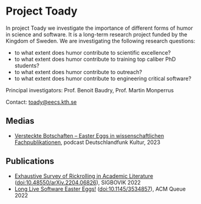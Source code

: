 # Project Toady

In project Toady we investigate the importance of different forms of humor in science and software. It is a long-term research project funded by the Kingdom of Sweden. We are investigating the following research questions:

- to what extent does humor contribute to scientific excellence?
- to what extent does humor contribute to training top caliber PhD students?
- to what extent does humor contribute to outreach?
- to what extent does humor contribute to engineering critical software?

Principal investigators: Prof. Benoit Baudry, Prof. Martin Monperrus

Contact: [toady@eecs.kth.se](mailto:toady@eecs.kth.se)

## Medias 

- [Versteckte Botschaften – Easter Eggs in wissenschaftlichen Fachpublikationen](https://www.deutschlandfunkkultur.de/versteckte-botschaften-easter-eggs-in-wissenschaftlichen-fachpublikationen-dlf-kultur-16a63755-100.html), podcast Deutschlandfunk Kultur, 2023


## Publications

- [Exhaustive Survey of Rickrolling in Academic Literature](http://arxiv.org/pdf/2204.06826) ([doi:10.48550/arXiv.2204.06826](https://doi.org/10.48550/arXiv.2204.06826)), SIGBOVIK 2022
- [Long Live Software Easter Eggs!](https://dl.acm.org/doi/pdf/10.1145/3534857) ([doi:10.1145/3534857](https://doi.org/10.1145/3534857)), ACM Queue 2022

